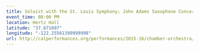 ```yaml
---
title: Soloist with the St. Louis Symphony; John Adams Saxophone Concerto
event_time: 08:00 PM
location: Hertz Hall
latitude: "37.871097"
longitude: "-122.25561399999998"
url: http://calperformances.org/performances/2015-16/chamber-orchestra/st-louis-symphony.php
---
```

